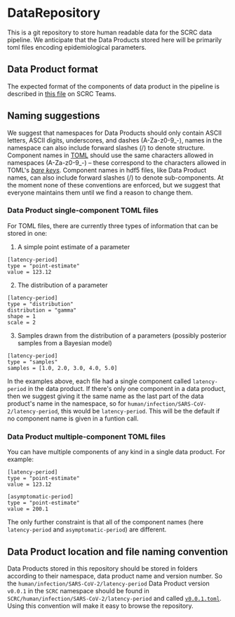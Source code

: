 # DataRepository

This is a git repository to store human readable data for the SCRC data pipeline. We anticipate that the Data Products stored here will be primarily toml files encoding epidemiological parameters.

## Data Product format

The expected format of the components of data product in the pipeline is described in [this file][format-url] on SCRC Teams.

## Naming suggestions

We suggest that namespaces for Data Products should only contain ASCII letters, ASCII digits, underscores, and dashes (A-Za-z0-9_-), names in the namespace can also include forward slashes (/) to denote structure. Component names in [TOML][toml] should use the same characters allowed in namespaces (A-Za-z0-9_-) – these correspond to the characters allowed in TOML's [*bare keys*][toml-keys]. Component names in hdf5 files, like Data Product names, can also include forward slashes (/) to denote sub-components. At the moment none of these conventions are enforced, but we suggest that everyone maintains them until we find a reason to change them.

### Data Product single-component TOML files

For TOML files, there are currently three types of information that can be stored in one:

1. A simple point estimate of a parameter
```
[latency-period]
type = "point-estimate"
value = 123.12
```

2. The distribution of a parameter 
```
[latency-period]
type = "distribution" 
distribution = "gamma" 
shape = 1
scale = 2 
```
 
 3. Samples drawn from the distribution of a parameters (possibly posterior samples from a Bayesian model)
```
[latency-period] 
type = "samples" 
samples = [1.0, 2.0, 3.0, 4.0, 5.0]
```

In the examples above, each file had a single component called `latency-period` in the data product. If there's only one component in a data product, then we suggest giving it the same name as the last part of the data product's name in the namespace, so for `human/infection/SARS-CoV-2/latency-period`, this would be `latency-period`. This will be the default if no component name is given in a funtion call.

### Data Product multiple-component TOML files

You can have multiple components of any kind in a single data product. For example:

```
[latency-period]
type = "point-estimate"
value = 123.12

[asymptomatic-period] 
type = "point-estimate" 
value = 200.1
```

The only further constraint is that all of the component names (here `latency-period` and `asymptomatic-period`) are different.

## Data Product location and file naming convention

Data Products stored in this repository should be stored in folders according to their namespace, data product name and version number. So the `human/infection/SARS-CoV-2/latency-period` Data Product version `v0.0.1` in the `SCRC` namespace should be found in `SCRC/human/infection/SARS-CoV-2/latency-period` and called [`v0.0.1.toml`](SCRC/human/infection/SARS-CoV-2/latency-period/v0.0.1.toml). Using this convention will make it easy to browse the repository.

[toml]: https://toml.io/en/

[toml-keys]: https://toml.io/en/v1.0.0-rc.1#keys

[format-url]: https://teams.microsoft.com/l/file/03AF05F8-DF00-417B-BA73-B152606C0CCA?tenantId=6e725c29-763a-4f50-81f2-2e254f0133c8&fileType=docx&objectUrl=https%3A%2F%2Fgla.sharepoint.com%2Fsites%2FScottishCOVID-19ResearchConsortium%2FShared%20Documents%2FGeneral%2FCollaboration%2Fdata%20pipeline%20API%2F3.%20Standardised%20data%20type%20API.docx&baseUrl=https%3A%2F%2Fgla.sharepoint.com%2Fsites%2FScottishCOVID-19ResearchConsortium&serviceName=teams&threadId=19:283c5ea4551344249cc76dd0ecaa4f74@thread.tacv2&groupId=669b45e2-a9a6-4060-ba8a-9ebd3713e367
